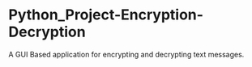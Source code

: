 # Python_Project-Encryption-Decryption
A GUI Based application for encrypting and decrypting text messages.
